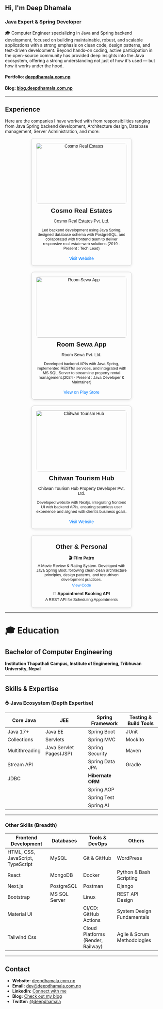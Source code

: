 ## Hi, I'm **Deep Dhamala**
### Java Expert & Spring Developer

🎓 Computer Engineer specializing in Java and Spring backend development, focused on building maintainable, robust, and scalable applications with a strong emphasis on clean code, design patterns, and test-driven development. Beyond hands-on coding, active participation in the open-source community has provided deep insights into the Java ecosystem, offering a strong understanding not just of how it's used — but how it works under the hood.

#### Portfolio: [**deepdhamala.com.np**](https://deepdhamala.com.np)

#### Blog: [**blog.deepdhamala.com.np**](https://blog.deepdhamala.com.np)

___

## Experience
Here are the companies I have worked with from responsibilities ranging from Java Spring backend development, Architecture design, Database management, Server Administration, and more:

<div style="display: flex; flex-wrap: wrap; gap: 20px; justify-content: center; font-family: Arial, sans-serif;">



  <!-- Cosmo Real Estates -->
  <div style="flex: 1; min-width: 250px; max-width: 300px; border: 1px solid #ccc; padding: 15px; border-radius: 10px; text-align: center; box-shadow: 0 2px 8px rgba(0,0,0,0.1);">
    <img src="https://cosmorealestates.com/_next/image?url=https%3A%2F%2Fprosys.himalayalabs.tech%2Frsewa%2Ffiles%2Fprofile_document%2F1749572659924_4c65cb5a-e678-40ae-aa4b-2e9c6e10b674.png&w=3840&q=75"
         alt="Cosmo Real Estates"
         style="width: 100%; height: 200px; border-radius: 8px;" />
    <h2 style="margin: 10px 0 5px;">Cosmo Real Estates</h2>
    <p style="font-size: 14px;">Cosmo Real Estates Pvt. Ltd.</p>
    <p style="font-size: 13px; margin: 8px 0;">
      Led backend development using Java Spring, designed database schema with PostgreSQL, and collaborated with frontend team to deliver responsive real estate web solutions.(2019 - Present : Tech Lead)
    </p>
    <a href="https://cosmorealestates.com/"
       target="_blank"
       style="display: inline-block; margin-top: 10px; color: #007BFF; text-decoration: none;">
      Visit Website
    </a>
  </div>

  <!-- Room Sewa App -->
  <div style="flex: 1; min-width: 250px; max-width: 300px; border: 1px solid #ccc; padding: 15px; border-radius: 10px; text-align: center; box-shadow: 0 2px 8px rgba(0,0,0,0.1);">
    <img src="https://play-lh.googleusercontent.com/PFr-PMS5ZQzqSzg7-jf-mvO_n-NNBD64F9MHu0LptABLg4HNGt6A7lWPBLTonVIa8w=w240-h480"
         alt="Room Sewa App"
         style="width: 100%; height: 200px; object-fit: cover; border-radius: 8px;" />
    <h2 style="margin: 10px 0 5px;">Room Sewa App</h2>
    <p style="font-size: 14px;">Room Sewa Pvt. Ltd.</p>
    <p style="font-size: 13px; margin: 8px 0;">
      Developed backend APIs with Java Spring, implemented RESTful services, and integrated with MS SQL Server to streamline property rental management.(2024 - Present : Java Developer & Maintainer)
    </p>
    <a href="https://play.google.com/store/apps/details?id=com.roomSewa&pcampaignid=web_share"
       target="_blank"
       style="display: inline-block; margin-top: 10px; color: #007BFF; text-decoration: none;">
      View on Play Store
    </a>
  </div>

  <!-- Chitwan Tourism Hub -->
  <div style="flex: 1; min-width: 250px; max-width: 300px; border: 1px solid #ccc; padding: 15px; border-radius: 10px; text-align: center; box-shadow: 0 2px 8px rgba(0,0,0,0.1);">
    <img src="https://chitwantourismhub.com.np//assets/logo-removebg-preview.png"
         alt="Chitwan Tourism Hub"
         style="width: 100%; height: 200px; border-radius: 8px;" />
    <h2 style="margin: 10px 0 5px;">Chitwan Tourism Hub</h2>
    <p style="font-size: 14px;">Chitwan Tourism Hub Property Developer Pvt. Ltd.</p>
    <p style="font-size: 13px; margin: 8px 0;">
      Developed website with Nextjs, integrating frontend UI with backend APIs, ensuring seamless user experience and aligned with client’s business goals.
    </p>
    <a href="https://www.chitwantourismhub.com.np/"
       target="_blank"
       style="display: inline-block; margin-top: 10px; color: #007BFF; text-decoration: none;">
      Visit Website
    </a>
  </div>
 <!-- Other & Personal Projects -->
 <div style="flex: 1; min-width: 250px; max-width: 300px; border: 1px solid #ccc; padding: 15px; border-radius: 10px; text-align: center; box-shadow: 0 2px 8px rgba(0,0,0,0.1);">
  <h2 style="margin: 10px 0 15px;">Other & Personal</h2>

  <!-- Film Patro -->
  <div style="margin-bottom: 12px;">
    <strong style="font-size: 14px;">🎬 Film Patro</strong>
    <p style="font-size: 13px; margin: 4px 0;">
      A Movie Review & Rating System. Developed with Java Spring Boot, following clean clean architecture principles, design patterns, and test-driven development practices.
    </p>
    <a href="https://github.com/deepDhamala/film-patro"
       target="_blank"
       style="font-size: 13px; color: #007BFF; text-decoration: none;">
      View Code
    </a>
  </div>

  <!-- Appointment Booking System -->
  <div>
    <strong style="font-size: 14px;">📅 Appointment Booking API</strong>
    <p style="font-size: 13px; margin: 4px 0;">
      A REST API for Scheduling Appointments
    </p>
  </div>
</div>

</div>


___

# 🎓 Education

## Bachelor of Computer Engineering
**Institution Thapathali Campus, Institute of Engineering, Tribhuvan University, Nepal**

___

<!-- Skills -->

## Skills & Expertise

### ☕ Java Ecosystem (Depth Expertise)

| Core Java      | JEE                     | Spring Framework                  | Testing & Build Tools         |
|----------------|-------------------------|---------------------------------|------------------------------|
| Java 17+       | Java EE                 | Spring Boot                    | JUnit                        |
| Collections    | Servlets                | Spring MVC                      | Mockito                      |
| Multithreading | Java Servlet Pages(JSP) | Spring Security                 | Maven                        |
| Stream API     |                         | Spring Data JPA                 | Gradle                       |
| JDBC           |                         | **Hibernate ORM**               |                              |
|                |                         | Spring AOP                     |                              |
|                |                         | Spring Test                    |                              |
|                |                         | Spring AI                      |                              |
 
---

### Other Skills (Breadth)

| Frontend Development              | Databases     | Tools & DevOps                    | Others                          |
|-----------------------------------|---------------|---------------------------------|--------------------------------|
| HTML, CSS, JavaScript, TypeScript | MySQL         | Git & GitHub                     | WordPress                      |
| React                             | MongoDB       | Docker                          | Python & Bash Scripting        |
| Next.js                           | PostgreSQL    | Postman                         | Django                        |
| Bootstrap                         | MS SQL Server | Linux                           | REST API Design                |
| Material UI                       |               | CI/CD: GitHub Actions           | System Design Fundamentals     |
| Tailwind Css                      |               | Cloud Platforms (Render, Railway) | Agile & Scrum Methodologies    |

___
<!-- Contact Me -->
## Contact

- **Website:** [deepdhamala.com.np](https://deepdhamala.com.np)
- **Email:** [dev@deepdhamala.com.np](mailto:dev@deepdhamala.com.np)
- **LinkedIn:** [Connect with me](https://www.linkedin.com/in/deep-dhamala-572754294/)
- **Blog:** [Check out my blog](https://blog.deepdhamala.com.np)
- **Twitter:** [@deepdhamala](https://x.com/dhamala_deep)
